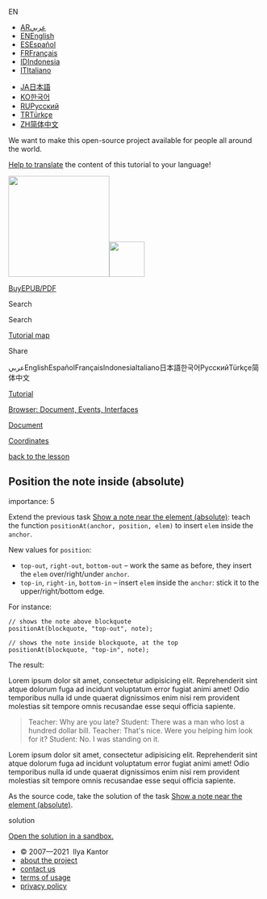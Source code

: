 EN

-   <a href="https://ar.javascript.info/task/position-inside-absolute" class="supported-langs__link"><span class="supported-langs__brief">AR</span><span class="supported-langs__title">عربي</span></a>
-   <a href="https://javascript.info/task/position-inside-absolute" class="supported-langs__link"><span class="supported-langs__brief">EN</span><span class="supported-langs__title">English</span></a>
-   <a href="https://es.javascript.info/task/position-inside-absolute" class="supported-langs__link"><span class="supported-langs__brief">ES</span><span class="supported-langs__title">Español</span></a>
-   <a href="https://fr.javascript.info/task/position-inside-absolute" class="supported-langs__link"><span class="supported-langs__brief">FR</span><span class="supported-langs__title">Français</span></a>
-   <a href="https://id.javascript.info/" class="supported-langs__link"><span class="supported-langs__brief">ID</span><span class="supported-langs__title">Indonesia</span></a>
-   <a href="https://it.javascript.info/task/position-inside-absolute" class="supported-langs__link"><span class="supported-langs__brief">IT</span><span class="supported-langs__title">Italiano</span></a>

<!-- -->

-   <a href="https://ja.javascript.info/task/position-inside-absolute" class="supported-langs__link"><span class="supported-langs__brief">JA</span><span class="supported-langs__title">日本語</span></a>
-   <a href="https://ko.javascript.info/" class="supported-langs__link"><span class="supported-langs__brief">KO</span><span class="supported-langs__title">한국어</span></a>
-   <a href="https://learn.javascript.ru/task/position-inside-absolute" class="supported-langs__link"><span class="supported-langs__brief">RU</span><span class="supported-langs__title">Русский</span></a>
-   <a href="https://tr.javascript.info/" class="supported-langs__link"><span class="supported-langs__brief">TR</span><span class="supported-langs__title">Türkçe</span></a>
-   <a href="https://zh.javascript.info/task/position-inside-absolute" class="supported-langs__link"><span class="supported-langs__brief">ZH</span><span class="supported-langs__title">简体中文</span></a>

We want to make this open-source project available for people all around the world.

[Help to translate](https://javascript.info/translate) the content of this tutorial to your language!

<a href="/" class="sitetoolbar__link sitetoolbar__link_logo"><img src="/img/sitetoolbar__logo_en.svg" class="sitetoolbar__logo sitetoolbar__logo_normal" role="presentation" width="200" /><img src="/img/sitetoolbar__logo_small_en.svg" class="sitetoolbar__logo sitetoolbar__logo_small" role="presentation" width="70" /></a>

<a href="/ebook" class="buy-book-button"><span class="buy-book-button__extra-text">Buy</span>EPUB/PDF</a>

Search

Search

<a href="/tutorial/map" class="map"><span class="map__text">Tutorial map</span></a>

<span class="share-icons__title">Share</span><a href="https://twitter.com/share?url=https%3A%2F%2Fjavascript.info%2Ftask%2Fposition-inside-absolute" class="share share_tw"></a><a href="https://www.facebook.com/sharer/sharer.php?s=100&amp;p%5Burl%5D=https%3A%2F%2Fjavascript.info%2Ftask%2Fposition-inside-absolute" class="share share_fb"></a>

عربيEnglishEspañolFrançaisIndonesiaItaliano日本語한국어РусскийTürkçe简体中文

<a href="/" class="breadcrumbs__link"><span class="breadcrumbs__hidden-text">Tutorial</span></a>

<a href="/ui" class="breadcrumbs__link"><span>Browser: Document, Events, Interfaces</span></a>

<a href="/document" class="breadcrumbs__link"><span>Document</span></a>

<a href="/coordinates" class="breadcrumbs__link"><span>Coordinates</span></a>

<a href="/coordinates" class="task-single__back"><span>back to the lesson</span></a>

## Position the note inside (absolute)

<span class="task__importance" title="How important is the task, from 1 to 5">importance: 5</span>

Extend the previous task [Show a note near the element (absolute)](/task/position-at-absolute): teach the function `positionAt(anchor, position, elem)` to insert `elem` inside the `anchor`.

New values for `position`:

-   `top-out`, `right-out`, `bottom-out` – work the same as before, they insert the `elem` over/right/under `anchor`.
-   `top-in`, `right-in`, `bottom-in` – insert `elem` inside the `anchor`: stick it to the upper/right/bottom edge.

For instance:

    // shows the note above blockquote
    positionAt(blockquote, "top-out", note);

    // shows the note inside blockquote, at the top
    positionAt(blockquote, "top-in", note);

The result:

<a href="https://en.js.cx/task/position-inside-absolute/solution/" class="toolbar__button toolbar__button_external" title="open in new window"></a>

Lorem ipsum dolor sit amet, consectetur adipisicing elit. Reprehenderit sint atque dolorum fuga ad incidunt voluptatum error fugiat animi amet! Odio temporibus nulla id unde quaerat dignissimos enim nisi rem provident molestias sit tempore omnis recusandae esse sequi officia sapiente.

> Teacher: Why are you late? Student: There was a man who lost a hundred dollar bill. Teacher: That's nice. Were you helping him look for it? Student: No. I was standing on it.

Lorem ipsum dolor sit amet, consectetur adipisicing elit. Reprehenderit sint atque dolorum fuga ad incidunt voluptatum error fugiat animi amet! Odio temporibus nulla id unde quaerat dignissimos enim nisi rem provident molestias sit tempore omnis recusandae esse sequi officia sapiente.

As the source code, take the solution of the task [Show a note near the element (absolute)](/task/position-at-absolute).

solution

[Open the solution in a sandbox.](https://plnkr.co/edit/KkS3sLDgUKFy4XUU?p=preview)

-   © 2007—2021  Ilya Kantor
-   <a href="/about" class="page-footer__link">about the project</a>
-   <a href="/about#contact-us" class="page-footer__link">contact us</a>
-   <a href="/terms" class="page-footer__link">terms of usage</a>
-   <a href="/privacy" class="page-footer__link">privacy policy</a>
